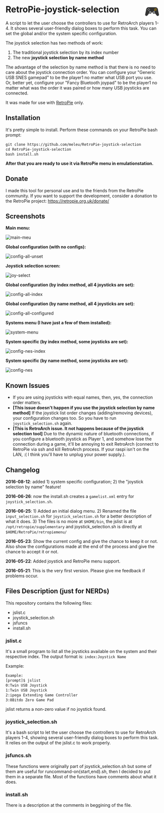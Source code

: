 # RetroPie-joystick-selection <img src="./icon.png" width="48" align="right" />

A script to let the user choose the controllers to use for RetroArch players 1-4. It shows several user-friendly dialog boxes to perform this task. You can set the global and/or the system specific configuration.

The joystick selection has two methods of work:

1. The traditional joystick selection by its index number
2. The new **joystick selection by name method**

The advantage of the selection by name method is that there is no need to care about the joystick connection order. You can configure your "Generic USB SNES gamepad" to be the player1 no matter what USB port you use. Or, better yet, configure your "Fancy Bluetooth joypad" to be the player1 no matter what was the order it was paired or how many USB joysticks are connected.

It was made for use with [RetroPie](https://retropie.org.uk/) only.

## Installation
It's pretty simple to install. Perform these commands on your RetroPie bash prompt:
```
git clone https://github.com/meleu/RetroPie-joystick-selection
cd RetroPie-joystick-selection
bash install.sh
```

**After that you are ready to use it via RetroPie menu in emulationstation.**


## Donate

I made this tool for personal use and to the friends from the RetroPie community. If you want to support the development, consider a donation to the RetroPie project: https://retropie.org.uk/donate/

## Screenshots

**Main menu:**

![main-meu](https://cloud.githubusercontent.com/assets/8508804/17637919/35b71b06-60bd-11e6-91ba-c598aaee806c.png)


**Global configuration (with no configs):**

![config-all-unset](https://cloud.githubusercontent.com/assets/8508804/17637916/35b1c9e4-60bd-11e6-8c58-456c59bbfed0.png)


**Joystick selection screen:**

![joy-select](https://cloud.githubusercontent.com/assets/8508804/17638622/b1f454c8-60c1-11e6-9e10-0fc9debaadcd.png)


**Global configuration (by index method, all 4 joysticks are set):**

![config-all-index](https://cloud.githubusercontent.com/assets/8508804/17637918/35b2e392-60bd-11e6-996b-2a4db69be500.png)


**Global configuration (by name method, all 4 joysticks are set):**

![config-all-configured](https://cloud.githubusercontent.com/assets/8508804/17637912/2d349e72-60bd-11e6-80e5-38460a0b2dd7.png)


**Systems menu (I have just a few of them installed):**

![system-menu](https://cloud.githubusercontent.com/assets/8508804/17637920/35bb4334-60bd-11e6-8926-669ad5b08fa8.png)


**System specific (by index method, some joysticks are set):**

![config-nes-index](https://cloud.githubusercontent.com/assets/8508804/17637921/35bbca48-60bd-11e6-849a-39e835937c24.png)


**System specific (by name method, some joysticks are set):**

![config-nes](https://cloud.githubusercontent.com/assets/8508804/17637917/35b258aa-60bd-11e6-9e01-c64876afb20d.png)



## Known Issues
- If you are using joysticks with equal names, then, yes, the connection order matters.
- **[This issue doesn't happen if you use the joystick selection by name method]** If the joystick list order changes (adding/removing devices), your configuration changes too. So you have to run `joystick_selection.sh` again.
- **[This is RetroArch issue. It not happens because of the joystick selection tool]** Due to the dynamic nature of bluetooth connections, if you configure a bluetooth joystick as Player 1, and somehow lose the connection during a game, it'll be annoying to exit RetroArch (connect to RetroPie via ssh and kill RetroArch process. If your raspi isn't on the LAN, :( I think you'll have to unplug your power supply.).



## Changelog

**2016-08-12**: added 1) system specific configuration; 2) the "joystick selection by name" feature!

**2016-06-26**: now the install.sh creates a `gamelist.xml` entry for `joystick_selection.sh`.

**2016-06-25**: 1) Added an initial dialog menu. 2) Renamed the file `input_selection.sh` for `joystick_selection.sh` for a better description of what it does. 3) The files is no more at `$HOME/bin`, the jslist is at `/opt/retropie/supplementary` and joystick_selection.sh is directly at `$HOME/RetroPie/retropiemenu/`

**2016-05-23**: Show the current config and give the chance to keep it or not. Also show the configurations made at the end of the process and give the chance to accept it or not.

**2016-05-22**: Added joystick and RetroPie menu support.

**2016-05-21**: This is the very first version. Please give me feedback if problems occur.


## Files Description (just for NERDs)

This repository contains the following files:
- jslist.c
- joystick_selection.sh
- jsfuncs
- install.sh


### jslist.c
It's a small program to list all the joysticks available on the system and their respective index. The output format is:
`index:Joystick Name`

Example:
```
Example:
[prompt]$ jslist
0:Twin USB Joystick
1:Twin USB Joystick
2:ipega Extending Game Controller
3:8Bitdo Zero Game Pad
```
jslist returns a non-zero value if no joystick found.


### joystick_selection.sh
It's a bash script to let the user choose the controllers to use for RetroArch players 1-4, showing several user-friendly dialog boxes to perform this task. It relies on the output of the jslist.c to work properly.


### jsfuncs.sh
These functions were originally part of joystick_selection.sh but some of them are useful for runcommand-on{start,end}.sh, then I decided to put them in a separate file. Most of the functions have comments about what it does.


### install.sh
There is a description at the comments in beggining of the file.
